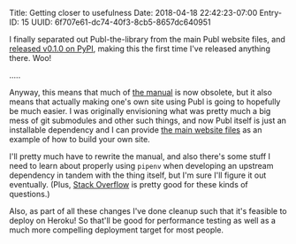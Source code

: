 Title: Getting closer to usefulness
Date: 2018-04-18 22:42:23-07:00
Entry-ID: 15
UUID: 6f707e61-dc74-40f3-8cb5-8657dc640951

I finally separated out Publ-the-library from the main Publ website files, and
[released v0.1.0 on PyPI](https://pypi.org/project/Publ/), making this the first
time I've released anything there. Woo!

.....

Anyway, this means that much of [the manual](/manual) is now obsolete, but it
also means that actually making one's own site using Publ is going to hopefully
be much easier. I was originally envisioning what was pretty much a big mess
of git submodules and other such things, and now Publ itself is just an
installable dependency and I can provide [the main website files](http://github.com/fluffy-critter/publ.beesbuzz.biz)
as an example of how to build your own site.

I'll pretty much have to rewrite the manual, and also there's some stuff I need
to learn about properly using `pipenv` when developing an upstream dependency
in tandem with the thing itself, but I'm sure I'll figure it out eventually.
(Plus, [Stack Overflow](http://stackoverflow.com) is pretty good for these kinds of questions.)

Also, as part of all these changes I've done cleanup such that it's feasible to
deploy on Heroku! So that'll be good for performance testing as well as a much
more compelling deployment target for most people.